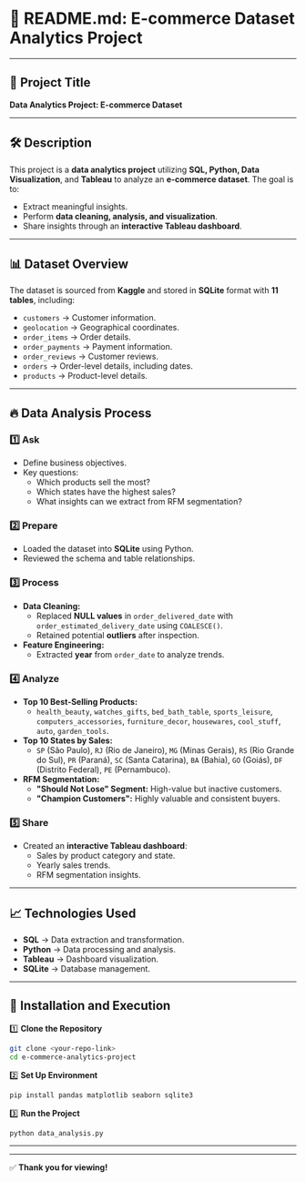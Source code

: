 # 📄 **README.md: E-commerce Dataset Analytics Project**

---

## 📌 **Project Title**
**Data Analytics Project: E-commerce Dataset**

---

## 🛠️ **Description**
This project is a **data analytics project** utilizing **SQL, Python, Data Visualization**, and **Tableau** to analyze an **e-commerce dataset**. The goal is to:
- Extract meaningful insights.  
- Perform **data cleaning, analysis, and visualization**.  
- Share insights through an **interactive Tableau dashboard**.

---

## 📊 **Dataset Overview**
The dataset is sourced from **Kaggle** and stored in **SQLite** format with **11 tables**, including:
- `customers` → Customer information.  
- `geolocation` → Geographical coordinates.  
- `order_items` → Order details.  
- `order_payments` → Payment information.  
- `order_reviews` → Customer reviews.  
- `orders` → Order-level details, including dates.  
- `products` → Product-level details.  

---

## 🔥 **Data Analysis Process**
### 1️⃣ **Ask**
- Define business objectives.  
- Key questions:
    - Which products sell the most?
    - Which states have the highest sales?
    - What insights can we extract from RFM segmentation?

### 2️⃣ **Prepare**
- Loaded the dataset into **SQLite** using Python.  
- Reviewed the schema and table relationships.

### 3️⃣ **Process**
- **Data Cleaning:**  
    - Replaced **NULL values** in `order_delivered_date` with `order_estimated_delivery_date` using `COALESCE()`.  
    - Retained potential **outliers** after inspection.  
- **Feature Engineering:**  
    - Extracted **year** from `order_date` to analyze trends.

### 4️⃣ **Analyze**
- **Top 10 Best-Selling Products:**  
    - `health_beauty`, `watches_gifts`, `bed_bath_table`, `sports_leisure`, `computers_accessories`, `furniture_decor`, `housewares`, `cool_stuff`, `auto`, `garden_tools`.  
- **Top 10 States by Sales:**  
    - `SP` (São Paulo), `RJ` (Rio de Janeiro), `MG` (Minas Gerais), `RS` (Rio Grande do Sul), `PR` (Paraná), `SC` (Santa Catarina), `BA` (Bahia), `GO` (Goiás), `DF` (Distrito Federal), `PE` (Pernambuco).  
- **RFM Segmentation:**  
    - **"Should Not Lose" Segment:** High-value but inactive customers.  
    - **"Champion Customers":** Highly valuable and consistent buyers.  

### 5️⃣ **Share**
- Created an **interactive Tableau dashboard**:
    - Sales by product category and state.  
    - Yearly sales trends.  
    - RFM segmentation insights.  

---

## 📈 **Technologies Used**
- **SQL** → Data extraction and transformation.  
- **Python** → Data processing and analysis.  
- **Tableau** → Dashboard visualization.  
- **SQLite** → Database management.  

---

## 🚀 **Installation and Execution**
1️⃣ **Clone the Repository**
```bash
git clone <your-repo-link>
cd e-commerce-analytics-project
```

2️⃣ **Set Up Environment**
```bash
pip install pandas matplotlib seaborn sqlite3
```

3️⃣ **Run the Project**
```bash
python data_analysis.py
```


---


---

✅ **Thank you for viewing!**
